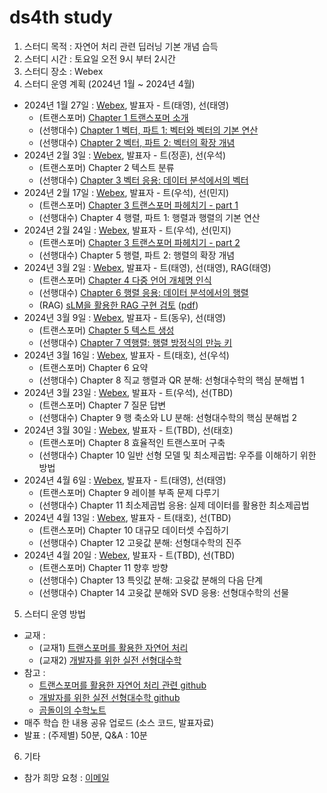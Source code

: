# ds4th study
1) 스터디 목적 : 자연어 처리 관련 딥러닝 기본 개념 습득
2) 스터디 시간 : 토요일 오전 9시 부터 2시간
3) 스터디 장소 : Webex
4) 스터디 운영 계획 (2024년 1월 ~ 2024년 4월)
- 2024년 1월 27일 : [Webex](https://lgehq.webex.com/lgehq/e.php?MTID=m4b6d756e8c1598dec0af73d9744b6a6a), 발표자 - 트(태영), 선(태영)
    - (트랜스포머) [Chapter 1 트랜스포머 소개](https://github.com/restful3/ds4th_study/blob/main/source/%ED%8A%B8%EB%9E%9C%EC%8A%A4%ED%8F%AC%EB%A8%B8%EB%A5%BC_%ED%99%9C%EC%9A%A9%ED%95%9C_%EC%9E%90%EC%97%B0%EC%96%B4_%EC%B2%98%EB%A6%AC/ch01_%ED%8A%B8%EB%9E%9C%EC%8A%A4%ED%8F%AC%EB%A8%B8_%EC%86%8C%EA%B0%9C_Song.ipynb)
    - (선행대수) [Chapter 1 벡터, 파트 1: 벡터와 벡터의 기본 연산](https://github.com/restful3/ds4th_study/blob/main/source/%EA%B0%9C%EB%B0%9C%EC%9E%90%EB%A5%BC_%EC%9C%84%ED%95%9C_%EC%8B%A4%EC%A0%84_%EC%84%A0%ED%98%95%EB%8C%80%EC%88%98%ED%95%99/ch01_%EB%B2%A1%ED%84%B0_%ED%8C%8C%ED%8A%B81_Song.ipynb)
    - (선행대수) [Chapter 2 벡터, 파트 2: 벡터의 확장 개념](https://github.com/restful3/ds4th_study/blob/main/source/%EA%B0%9C%EB%B0%9C%EC%9E%90%EB%A5%BC_%EC%9C%84%ED%95%9C_%EC%8B%A4%EC%A0%84_%EC%84%A0%ED%98%95%EB%8C%80%EC%88%98%ED%95%99/ch02_%EB%B2%A1%ED%84%B0_%ED%8C%8C%ED%8A%B82_Song.ipynb)
- 2024년 2월 3일 : [Webex](https://lgehq.webex.com/lgehq/e.php?MTID=m72f83d126bc4947677e14f70f7fa5b2f), 발표자 - 트(정훈), 선(우석)
    - (트랜스포머) Chapter 2 텍스트 분류
    - (선행대수) [Chapter 3 벡터 응용: 데이터 분석에서의 벡터](https://github.com/restful3/ds4th_study/blob/main/source/%EA%B0%9C%EB%B0%9C%EC%9E%90%EB%A5%BC_%EC%9C%84%ED%95%9C_%EC%8B%A4%EC%A0%84_%EC%84%A0%ED%98%95%EB%8C%80%EC%88%98%ED%95%99/ch03_%EB%B2%A1%ED%84%B0_%ED%8C%8C%ED%8A%B83_jeong.ipynb)
- 2024년 2월 17일 : [Webex](https://lgehq.webex.com/lgehq/e.php?MTID=m78755a4b461a0e82348a607d6b10f868	), 발표자 - 트(우석), 선(민지)
    - (트랜스포머) [Chapter 3 트랜스포머 파헤치기 - part 1](https://github.com/restful3/ds4th_study/blob/main/source/%ED%8A%B8%EB%9E%9C%EC%8A%A4%ED%8F%AC%EB%A8%B8%EB%A5%BC_%ED%99%9C%EC%9A%A9%ED%95%9C_%EC%9E%90%EC%97%B0%EC%96%B4_%EC%B2%98%EB%A6%AC/03_%ED%8A%B8%EB%9E%9C%EC%8A%A4%ED%8F%AC%EB%A8%B8_%ED%8C%8C%ED%97%A4%EC%B9%98%EA%B8%B0_jeong.ipynb)
    - (선행대수) Chapter 4 행렬, 파트 1: 행렬과 행렬의 기본 연산
- 2024년 2월 24일 : [Webex](https://lgehq.webex.com/lgehq/e.php?MTID=m9dbae9c3edc5dd519b00eb5057a7a40f	), 발표자 - 트(우석), 선(민지)
    - (트랜스포머) [Chapter 3 트랜스포머 파헤치기 - part 2](https://github.com/restful3/ds4th_study/blob/main/source/%ED%8A%B8%EB%9E%9C%EC%8A%A4%ED%8F%AC%EB%A8%B8%EB%A5%BC_%ED%99%9C%EC%9A%A9%ED%95%9C_%EC%9E%90%EC%97%B0%EC%96%B4_%EC%B2%98%EB%A6%AC/03_%ED%8A%B8%EB%9E%9C%EC%8A%A4%ED%8F%AC%EB%A8%B8_%ED%8C%8C%ED%97%A4%EC%B9%98%EA%B8%B0_jeong.ipynb)
    - (선행대수) Chapter 5 행렬, 파트 2: 행렬의 확장 개념 
- 2024년 3월 2일 : [Webex](https://lgehq.webex.com/lgehq/e.php?MTID=m81574a7b0894d2791955e6a5c94cf35a	), 발표자 - 트(태영), 선(태영), RAG(태영)
    - (트랜스포머) [Chapter 4 다중 언어 개체명 인식](https://github.com/restful3/ds4th_study/blob/main/source/%ED%8A%B8%EB%9E%9C%EC%8A%A4%ED%8F%AC%EB%A8%B8%EB%A5%BC_%ED%99%9C%EC%9A%A9%ED%95%9C_%EC%9E%90%EC%97%B0%EC%96%B4_%EC%B2%98%EB%A6%AC/ch04_%EB%8B%A4%EC%A4%91_%EC%96%B8%EC%96%B4_%EA%B0%9C%EC%B2%B4%EB%AA%85_%EC%9D%B8%EC%8B%9D_Song.ipynb)
    - (선행대수) [Chapter 6 행렬 응용: 데이터 분석에서의 행렬](https://github.com/restful3/ds4th_study/blob/main/source/%EA%B0%9C%EB%B0%9C%EC%9E%90%EB%A5%BC_%EC%9C%84%ED%95%9C_%EC%8B%A4%EC%A0%84_%EC%84%A0%ED%98%95%EB%8C%80%EC%88%98%ED%95%99/ch06_%ED%96%89%EB%A0%AC_%EC%9D%91%EC%9A%A9_Song.ipynb)
    - (RAG) [sLM을 활용한 RAG 구현 검토](https://github.com/restful3/ds4th_study/blob/main/source/sLM/sLM%EC%9D%84%20%ED%99%9C%EC%9A%A9%ED%95%9C%20RAG%20%EA%B5%AC%ED%98%84%20%EA%B2%80%ED%86%A0.ipynb) ([pdf](https://github.com/restful3/ds4th_study/blob/main/source/sLM/sLM%EC%9D%84_%ED%99%9C%EC%9A%A9%ED%95%9C_RAG_%EA%B5%AC%ED%98%84_%EA%B2%80%ED%86%A0_20240206_final.pdf))    
- 2024년 3월 9일 : [Webex](https://lgehq.webex.com/lgehq/e.php?MTID=m2eaee837855f9dd652a6c7d6ffe24918	), 발표자 - 트(동우), 선(태영)
    - (트랜스포머) [Chapter 5 텍스트 생성](https://github.com/restful3/ds4th_study/blob/main/source/트랜스포머를_활용한_자연어_처리/05_text-generation_dongwoo.ipynb)
    - (선행대수) [Chapter 7 역행렬: 행렬 방정식의 만능 키](https://github.com/restful3/ds4th_study/blob/main/source/%EA%B0%9C%EB%B0%9C%EC%9E%90%EB%A5%BC_%EC%9C%84%ED%95%9C_%EC%8B%A4%EC%A0%84_%EC%84%A0%ED%98%95%EB%8C%80%EC%88%98%ED%95%99/ch07_%EC%97%AD%ED%96%89%EB%A0%AC_Song.ipynb)
- 2024년 3월 16일 : [Webex](https://lgehq.webex.com/lgehq/e.php?MTID=m3142650797369c2c97ccaf8747c1025e	), 발표자 - 트(태호), 선(우석)
    - (트랜스포머) Chapter 6 요약
    - (선행대수) Chapter 8 직교 행렬과 QR 분해: 선형대수학의 핵심 분해법 1
- 2024년 3월 23일 : [Webex](https://lgehq.webex.com/lgehq/e.php?MTID=m74f46b62111bb9084644ef67b5fdaa22	), 발표자 - 트(우석), 선(TBD)
    - (트랜스포머) Chapter 7 질문 답변
    - (선행대수) Chapter 9 행 축소와 LU 분해: 선형대수학의 핵심 분해법 2
- 2024년 3월 30일 : [Webex](https://lgehq.webex.com/lgehq/e.php?MTID=m4a9ba133845fdf3bf0ba36062914c38b	), 발표자 - 트(TBD), 선(태호)
    - (트랜스포머) Chapter 8 효율적인 트랜스포머 구축
    - (선행대수) Chapter 10 일반 선형 모델 및 최소제곱법: 우주를 이해하기 위한 방법
- 2024년 4월 6일 : [Webex](https://lgehq.webex.com/lgehq/e.php?MTID=m48476eaf13916932005e700f4de2791e	), 발표자 - 트(태영), 선(태영)
    - (트랜스포머) Chapter 9 레이블 부족 문제 다루기
    - (선행대수) Chapter 11 최소제곱법 응용: 실제 데이터를 활용한 최소제곱법
- 2024년 4월 13일 : [Webex](https://lgehq.webex.com/lgehq/e.php?MTID=m6d4a233a6714b9e390cba1074185f78c	), 발표자 - 트(태호), 선(TBD)
    - (트랜스포머) Chapter 10 대규모 데이터셋 수집하기
    - (선행대수) Chapter 12 고윳값 분해: 선형대수학의 진주
- 2024년 4월 20일 : [Webex](https://lgehq.webex.com/lgehq/e.php?MTID=mdf0615736152b18a90227bbeaefd2e9a	), 발표자 - 트(TBD), 선(TBD)
    - (트랜스포머) Chapter 11 향후 방향
    - (선행대수) Chapter 13 특잇값 분해: 고윳값 분해의 다음 단계
    - (선행대수) Chapter 14 고윳값 분해와 SVD 응용: 선형대수학의 선물    
    
5) 스터디 운영 방법
- 교재 :
  - (교재1) [트랜스포머를 활용한 자연어 처리](https://ridibooks.com/books/443001100?_s=search&_q=%ED%8A%B8%EB%9E%9C%EC%8A%A4%ED%8F%AC%EB%A8%B8+%EC%9E%90%EC%97%B0%EC%96%B4&_rdt_sid=search&_rdt_idx=0)
  - (교재2) [개발자를 위한 실전 선형대수학](https://ridibooks.com/books/443001221?_rdt_sid=category_bestsellers&_rdt_idx=46&_rdt_arg=2220)
- 참고 :
  - [트랜스포머를 활용한 자연어 처리 관련 github](https://github.com/rickiepark/nlp-with-transformers)
  - [개발자를 위한 실전 선형대수학 github](https://github.com/Sancho-kim/LinAlg4DS)
  - [곰돌이의 수학노트](https://angeloyeo.github.io/2020/09/07/basic_vector_operation.html)
- 매주 학습 한 내용 공유 업로드 (소스 코드, 발표자료)
- 발표 : (주제별) 50분, Q&A : 10분 

6) 기타
- 참가 희망 요청 : [이메일](restful3@gmail.com)
